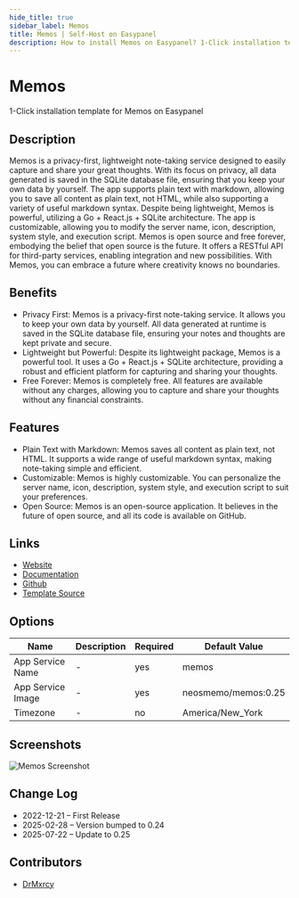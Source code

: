 ```yaml
---
hide_title: true
sidebar_label: Memos
title: Memos | Self-Host on Easypanel
description: How to install Memos on Easypanel? 1-Click installation template for Memos on Easypanel
---
```


<!-- generated -->

# Memos

1-Click installation template for Memos on Easypanel

## Description

Memos is a privacy-first, lightweight note-taking service designed to easily capture and share your great thoughts. With its focus on privacy, all data generated is saved in the SQLite database file, ensuring that you keep your own data by yourself. The app supports plain text with markdown, allowing you to save all content as plain text, not HTML, while also supporting a variety of useful markdown syntax. Despite being lightweight, Memos is powerful, utilizing a Go + React.js + SQLite architecture. The app is customizable, allowing you to modify the server name, icon, description, system style, and execution script. Memos is open source and free forever, embodying the belief that open source is the future. It offers a RESTful API for third-party services, enabling integration and new possibilities. With Memos, you can embrace a future where creativity knows no boundaries.

## Benefits

- Privacy First: Memos is a privacy-first note-taking service. It allows you to keep your own data by yourself. All data generated at runtime is saved in the SQLite database file, ensuring your notes and thoughts are kept private and secure.
- Lightweight but Powerful: Despite its lightweight package, Memos is a powerful tool. It uses a Go + React.js + SQLite architecture, providing a robust and efficient platform for capturing and sharing your thoughts.
- Free Forever: Memos is completely free. All features are available without any charges, allowing you to capture and share your thoughts without any financial constraints.

## Features

- Plain Text with Markdown: Memos saves all content as plain text, not HTML. It supports a wide range of useful markdown syntax, making note-taking simple and efficient.
- Customizable: Memos is highly customizable. You can personalize the server name, icon, description, system style, and execution script to suit your preferences.
- Open Source: Memos is an open-source application. It believes in the future of open source, and all its code is available on GitHub.

## Links

- [Website](https://usememos.com/)
- [Documentation](https://github.com/usememos/memos#deploy-with-docker-in-seconds)
- [Github](https://github.com/usememos/memos)
- [Template Source](https://github.com/easypanel-io/templates/tree/main/templates/memos)

## Options

Name | Description | Required | Default Value
-|-|-|-
App Service Name | - | yes | memos
App Service Image | - | yes | neosmemo/memos:0.25
Timezone | - | no | America/New_York

## Screenshots

![Memos Screenshot](./assets/screenshot.png)

## Change Log

- 2022-12-21 – First Release
- 2025-02-28 – Version bumped to 0.24
- 2025-07-22 – Update to 0.25

## Contributors

- [DrMxrcy](https://github.com/DrMxrcy)
